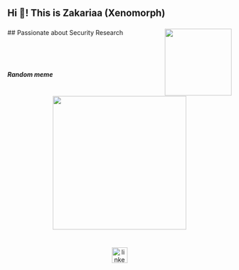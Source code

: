 <h2 align="left">Hi 👋! This is Zakariaa (Xenomorph)</h2>

###

<img align="right" height="150" src="https://images.wallpaperscraft.com/image/single/alien_eyes_black_and_white_289743_300x168.jpg"  />

###

<div align="left">
  ## Passionate about Security Research
</div>



###
<br><br>


<div align="center">
  <h5 align="left">Random meme</h5>
<br>
  <img height="300" src="https://randommeme-five.vercel.app/"  />
</div>

###

<br clear="both">

<div align="center">
  <a href="https://linkedin.com/in/zakariaahamid" target="_blank">
    <img src="https://img.shields.io/static/v1?message=LinkedIn&logo=linkedin&label=&color=0077B5&logoColor=white&labelColor=&style=for-the-badge" height="35" alt="linkedin logo"  />
  </a>
</div>

###
